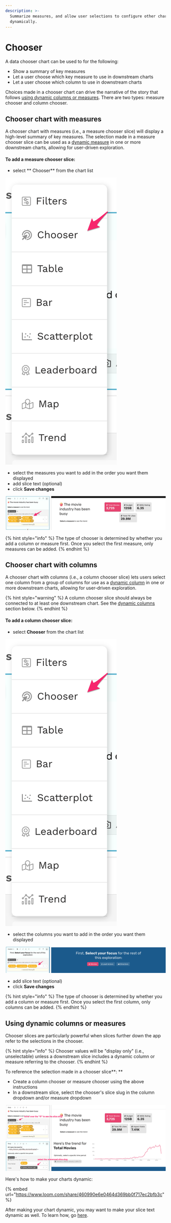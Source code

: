 ```yaml
---
description: >-
  Summarize measures, and allow user selections to configure other charts
  dynamically.
---
```


# Chooser

A data chooser chart can be used to for the following:

* Show a summary of key measures
* Let a user choose which key measure to use in downstream charts&#x20;
* Let a user choose which column to use in downstream charts

Choices made in a chooser chart can drive the narrative of the story that follows [using dynamic columns or measures](data-card.md#using-dynamic-ingredients). There are two types: measure chooser and column chooser.

## Chooser chart with measures

A chooser chart with measures (i.e., a measure chooser slice) will display a high-level summary of key measures. The selection made in a measure chooser slice can be used as a [dynamic measure](data-card.md#using-dynamic-ingredients)  in one or more downstream charts, allowing for user-driven exploration.&#x20;

#### To add a measure chooser slice:

* select ** Chooser** from the chart list

![](<../../../.gitbook/assets/image (282).png>)

* select the measures you want to add in the order you want them displayed
* add slice text (optional)
* click **Save changes**

![](<../../../.gitbook/assets/image (287).png>)

{% hint style="info" %}
The type of chooser is determined by whether you add a column or measure first. Once you select the first measure, only measures can be added.&#x20;
{% endhint %}

## Chooser chart with columns

A chooser chart with columns (i.e., a column chooser slice) lets users select one column from a group of columns for use as a [dynamic column](data-card.md#using-dynamic-ingredients) in one or more downstream charts, allowing for user-driven exploration.

{% hint style="warning" %}
A column chooser slice should always be connected to at least one downstream chart. See the [dynamic columns](data-card.md#using-dynamic-columns-or-measures) section below.
{% endhint %}

#### To add a column chooser slice:

* select **Chooser** from the chart list

![](<../../../.gitbook/assets/image (281).png>)

* select the columns you want to add in the order you want them displayed

![](<../../../.gitbook/assets/image (289).png>)

* add slice text (optional)
* click **Save changes**

{% hint style="info" %}
The type of chooser is determined by whether you add a column or measure first. Once you select the first column, only columns can be added.&#x20;
{% endhint %}

## Using dynamic columns or measures

Chooser slices are particularly powerful when slices further down the app refer to the selections in the chooser.

{% hint style="info" %}
Chooser values will be "display only" (i.e., unselectable) unless a downstream slice includes a dynamic column or measure referring to the chooser.
{% endhint %}

To reference the selection made in a chooser slice**: **

* Create a column chooser or measure chooser using the above instructions
* In a downstream slice, select the chooser's slice slug in the column dropdown and/or measure dropdown

![Use dynamic ingredients in your charts to make them interactive](<../../../.gitbook/assets/image (293).png>)

Here's how to make your charts dynamic:

{% embed url="https://www.loom.com/share/460990e6e0464d369bb0f717ec2bfb3c" %}

After making your chart dynamic, you may want to make your slice text dynamic as well. To learn how, go [here](../slices/dynamic-text.md).&#x20;
